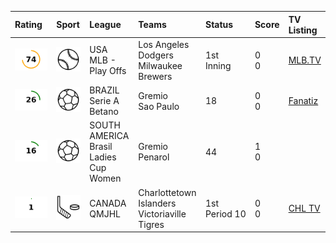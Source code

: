 | Rating                                                                                                                                 | Sport                                                                                                            | League                                   | Teams                                           | Status        | Score   | TV Listing                                                 |
|:---------------------------------------------------------------------------------------------------------------------------------------|:-----------------------------------------------------------------------------------------------------------------|:-----------------------------------------|:------------------------------------------------|:--------------|:--------|:-----------------------------------------------------------|
| <img src="https://raw.githubusercontent.com/BlakeDuncan25/Donut-SVG-Ratings/bac4e4a278175106499642192132b1786a9aec38/74.svg" alt="74"> | <img src="https://raw.githubusercontent.com/BlakeDuncan25/Donut-SVG-Ratings/master/baseball.png" alt="Baseball"> | USA<br>MLB - Play Offs                   | Los Angeles Dodgers<br>Milwaukee Brewers        | 1st Inning    | 0<br>0  | <a href="https://www.mlb.com/live-stream-games">MLB.TV</a> |
| <img src="https://raw.githubusercontent.com/BlakeDuncan25/Donut-SVG-Ratings/bac4e4a278175106499642192132b1786a9aec38/26.svg" alt="26"> | <img src="https://raw.githubusercontent.com/BlakeDuncan25/Donut-SVG-Ratings/master/soccer.png" alt="Soccer">     | BRAZIL<br>Serie A Betano                 | Gremio<br>Sao Paulo                             | 18            | 0<br>0  | <a href="https://watch.fanatiz.com/channels">Fanatiz</a>   |
| <img src="https://raw.githubusercontent.com/BlakeDuncan25/Donut-SVG-Ratings/bac4e4a278175106499642192132b1786a9aec38/16.svg" alt="16"> | <img src="https://raw.githubusercontent.com/BlakeDuncan25/Donut-SVG-Ratings/master/soccer.png" alt="Soccer">     | SOUTH AMERICA<br>Brasil Ladies Cup Women | Gremio<br>Penarol                               | 44            | 1<br>0  | <a href="#N/A"></a>                                        |
| <img src="https://raw.githubusercontent.com/BlakeDuncan25/Donut-SVG-Ratings/bac4e4a278175106499642192132b1786a9aec38/1.svg" alt="1">   | <img src="https://raw.githubusercontent.com/BlakeDuncan25/Donut-SVG-Ratings/master/hockey.png" alt="Ice Hockey"> | CANADA<br>QMJHL                          | Charlottetown Islanders<br>Victoriaville Tigres | 1st Period 10 | 0<br>0  | <a href="https://watch.chl.ca/qmjhl_chl">CHL TV</a>        |